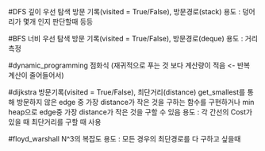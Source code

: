 #DFS
깊이 우선 탐색
방문 기록(visited = True/False), 방문경로(stack)
용도 : 덩어리가 몇개 인지 판단할때 등등

#BFS
너비 우선 탐색
방문 기록(visited = True/False), 방문경로(deque)
용도 : 거리 측정

#dynamic_programming
점화식 (재귀적으로 푸는 것 보다 계산량이 적음 <- 반복 계산이 줄어들어서)

#dijkstra
방문기록(visited = True/False), 최단거리(distance)
get_smallest를 통해 방문하지 않은 edge 중 가장 distance가 작은 것을 구하는 함수를 구현하거나
min heap으로 edge중 가장 distance가 작은 것을 구할 수 있음
용도 : 각 간선의 Cost가 있을 때 최단거리를 구할 때 사용

#floyd_warshall
N^3의 복잡도
용도 : 모든 경우의 최단경로를 다 구하고 싶을때
